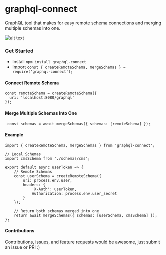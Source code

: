 # graphql-connect
GraphQL tool that makes for easy remote schema connections and merging multiple schemas into one.

![alt text](http://i68.tinypic.com/2dnymc.jpg)

### Get Started
 - Install `npm install graphql-connect`
 - Import `const { createRemoteSchema, mergeSchemas } = require('graphql-connect');`

#### Connect Remote Schema
```
const remoteSchema = createRemoteSchema({
  uri: 'localhost:8080/graphql'
});
```

#### Merge Multiple Schemas Into One
```
 const schemas = await mergeSchemas({ schemas: [remoteSchema] });
```

#### Example
```
import { createRemoteSchema, mergeSchemas } from 'graphql-connect';

// Local Schemas
import cmsSchema from './schemas/cms';

export default async userToken => {
	// Remote Schemas
	const userSchema = createRemoteSchema({
		uri: process.env.user,
		headers: {
			'X-Auth': userToken,
			Authorization: process.env.user_secret
		}
	});

	// Return both schemas merged into one
	return await mergeSchemas({ schemas: [userSchema, cmsSchema] });
};

```

#### Contributions
Contributions, issues, and feature requests would be awesome, just submit an issue or PR! :)

